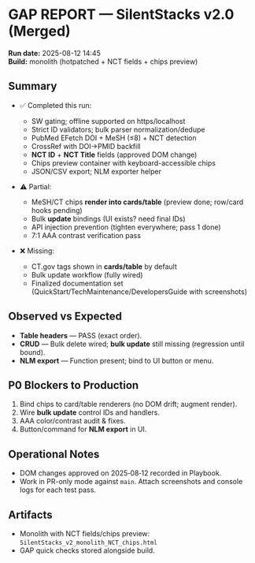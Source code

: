 
# GAP REPORT — SilentStacks v2.0 (Merged)
**Run date:** 2025-08-12 14:45  
**Build:** monolith (hotpatched + NCT fields + chips preview)

## Summary
- ✅ Completed this run:
  - SW gating; offline supported on https/localhost
  - Strict ID validators; bulk parser normalization/dedupe
  - PubMed EFetch DOI + MeSH (≤8) + NCT detection
  - CrossRef with DOI→PMID backfill
  - **NCT ID** + **NCT Title** fields (approved DOM change)
  - Chips preview container with keyboard-accessible chips
  - JSON/CSV export; NLM exporter helper

- ⚠️ Partial:
  - MeSH/CT chips **render into cards/table** (preview done; row/card hooks pending)
  - Bulk **update** bindings (UI exists? need final IDs)
  - API injection prevention (tighten everywhere; pass 1 done)
  - 7:1 AAA contrast verification pass

- ❌ Missing:
  - CT.gov tags shown in **cards/table** by default
  - Bulk update workflow (fully wired)
  - Finalized documentation set (QuickStart/TechMaintenance/DevelopersGuide with screenshots)

## Observed vs Expected
- **Table headers** — PASS (exact order).  
- **CRUD** — Bulk delete wired; **bulk update** still missing (regression until bound).  
- **NLM export** — Function present; bind to UI button or menu.

## P0 Blockers to Production
1) Bind chips to card/table renderers (no DOM drift; augment render).  
2) Wire **bulk update** control IDs and handlers.  
3) AAA color/contrast audit & fixes.  
4) Button/command for **NLM export** in UI.

## Operational Notes
- DOM changes approved on 2025‑08‑12 recorded in Playbook.  
- Work in PR-only mode against `main`. Attach screenshots and console logs for each test pass.

## Artifacts
- Monolith with NCT fields/chips preview: `SilentStacks_v2_monolith_NCT_chips.html`  
- GAP quick checks stored alongside build.

